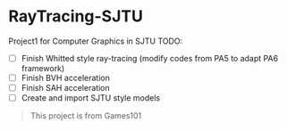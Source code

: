 # RayTracing-SJTU

Project1 for Computer Graphics in SJTU
TODO:

- [ ] Finish Whitted style ray-tracing (modify codes from PA5 to adapt PA6 framework)
- [ ] Finish BVH acceleration
- [ ] Finish SAH acceleration
- [ ] Create and import SJTU style models

> This project is from Games101
